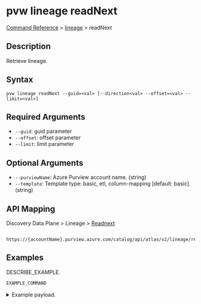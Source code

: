 # pvw lineage readNext
[Command Reference](../../../README.md#command-reference) > [lineage](./main.md) > readNext

## Description
Retrieve lineage.

## Syntax
```
pvw lineage readNext --guid=<val> [--direction<val> --offset=<val> --limit=<val>]
```

## Required Arguments
- `--guid`: guid parameter
- `--offset`: offset parameter
- `--limit`: limit parameter

## Optional Arguments
- `--purviewName`: Azure Purview account name. (string)
- `--template`: Template type: basic, etl, column-mapping [default: basic]. (string)

## API Mapping
Discovery Data Plane > Lineage > [Readnext]()
```
 https://{accountName}.purview.azure.com/catalog/api/atlas/v2/lineage/readNext
```

## Examples
DESCRIBE_EXAMPLE.
```powershell
EXAMPLE_COMMAND
```
<details><summary>Example payload.</summary>
<p>

```json
PASTE_JSON_HERE
```
</p>
</details>